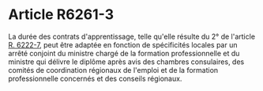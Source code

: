 # Article R6261-3

  
La durée des contrats d'apprentissage, telle qu'elle résulte du 2° de l'article [R. 6222-7][1], peut être adaptée en fonction de spécificités locales par un arrêté conjoint du ministre chargé de la formation professionnelle et du ministre qui délivre le diplôme après avis des chambres consulaires, des comités de coordination régionaux de l'emploi et de la formation professionnelle concernés et des conseils régionaux.

 [1]: /affichCodeArticle.do?cidTexte=LEGITEXT000006072050&idArticle=LEGIARTI000018497186&dateTexte=&categorieLien=cid